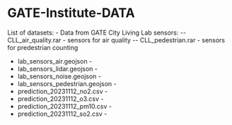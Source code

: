 # GATE-Institute-DATA

List of datasets:
    - Data from GATE City Living Lab sensors:
      -- CLL_air_quality.rar - sensors for air quality
      -- CLL_pedestrian.rar - sensors for predestrian counting
      
- lab_sensors_air.geojson -
- lab_sensors_lidar.geojson -
- lab_sensors_noise.geojson -
- lab_sensors_pedestrian.geojson -
- prediction_20231112_no2.csv -
- prediction_20231112_o3.csv -
- prediction_20231112_pm10.csv -
- prediction_20231112_so2.csv - 
